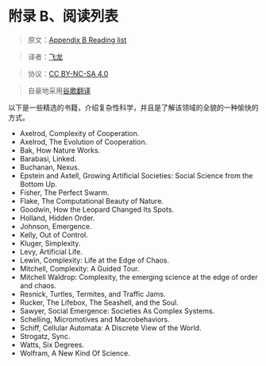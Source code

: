# 附录 B、阅读列表

> 原文：[Appendix B  Reading list](http://greenteapress.com/complexity2/html/thinkcomplexity2015.html)

> 译者：[飞龙](https://github.com/wizardforcel)

> 协议：[CC BY-NC-SA 4.0](http://creativecommons.org/licenses/by-nc-sa/4.0/)

> 自豪地采用[谷歌翻译](https://translate.google.cn/)

以下是一些精选的书籍，介绍复杂性科学，并且是了解该领域的全貌的一种愉快的方式。

+   Axelrod, Complexity of Cooperation.
+   Axelrod, The Evolution of Cooperation.
+   Bak, How Nature Works.
+   Barabasi, Linked.
+   Buchanan, Nexus.
+   Epstein and Axtell, Growing Artificial Societies: Social Science from the Bottom Up.
+   Fisher, The Perfect Swarm.
+   Flake, The Computational Beauty of Nature.
+   Goodwin, How the Leopard Changed Its Spots.
+   Holland, Hidden Order.
+   Johnson, Emergence.
+   Kelly, Out of Control.
+   Kluger, Simplexity.
+   Levy, Artificial Life.
+   Lewin, Complexity: Life at the Edge of Chaos.
+   Mitchell, Complexity: A Guided Tour.
+   Mitchell Waldrop: Complexity, the emerging science at the edge of order and chaos.
+   Resnick, Turtles, Termites, and Traffic Jams.
+   Rucker, The Lifebox, The Seashell, and the Soul.
+   Sawyer, Social Emergence: Societies As Complex Systems.
+   Schelling, Micromotives and Macrobehaviors.
+   Schiff, Cellular Automata: A Discrete View of the World.
+   Strogatz, Sync.
+   Watts, Six Degrees.
+   Wolfram, A New Kind Of Science.
